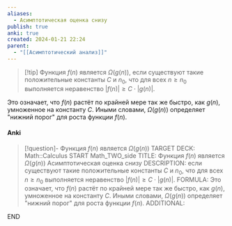 ```yaml
---
aliases:
  - Асимптотическая оценка снизу
publish: true
anki: true
created: 2024-01-21 22:24
parent:
  - "[[Асимптотический анализ]]"
---
```


> [!tip] Функция $f(n)$ является $\Omega(g(n))$, 
если существуют такие положительные константы $C$ и $n_0$, что для всех $n \geq n_0$ выполняется неравенство $|f(n)| \geq C \cdot |g(n)|$.

Это означает, что $f(n)$ растёт по крайней мере так же быстро, как $g(n)$, умноженное на константу $C$. Иными словами, $\Omega(g(n))$ определяет "нижний порог" для роста функции $f(n)$.

#### Anki
> [!question]-  Функция $f(n)$ является $\Omega(g(n))$
TARGET DECK: Math::Calculus
START
Math_TWO_side
TITLE: Функция $f(n)$ является $\Omega(g(n))$
Асимптотическая оценка снизу
DESCRIPTION: если существуют такие положительные константы $C$ и $n_0$, что для всех $n \geq n_0$ выполняется неравенство $|f(n)| \geq C \cdot |g(n)|$.
FORMULA: Это означает, что $f(n)$ растёт по крайней мере так же быстро, как $g(n)$, умноженное на константу $C$. Иными словами, $\Omega(g(n))$ определяет "нижний порог" для роста функции $f(n)$.
ADDITIONAL:
<!--ID: 1705867137796-->
END














